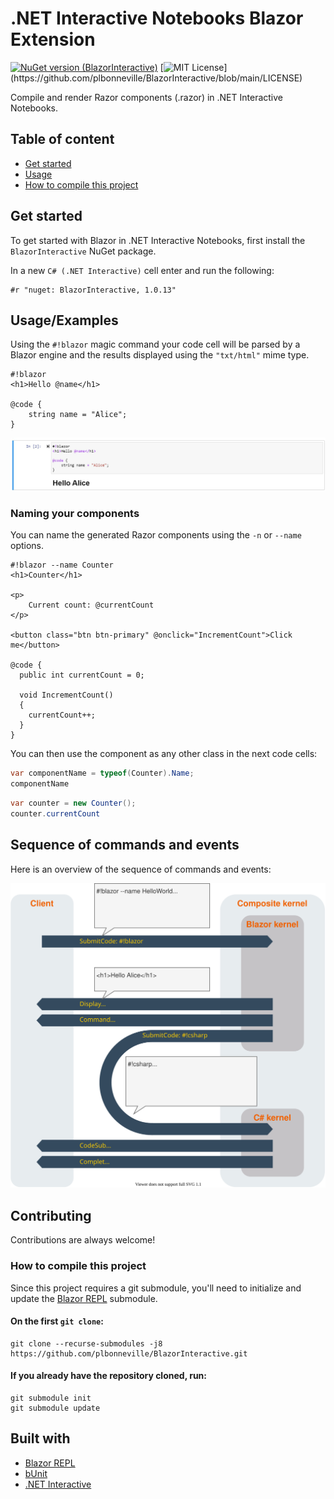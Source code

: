 # .NET Interactive Notebooks Blazor Extension

[![NuGet version (BlazorInteractive)](https://img.shields.io/nuget/v/BlazorInteractive.svg)](https://www.nuget.org/packages/BlazorInteractive/)
[![MIT License](https://img.shields.io/apm/l/atomic-design-ui.svg?)](https://github.com/plbonneville/BlazorInteractive/blob/main/LICENSE)

Compile and render Razor components (.razor) in .NET Interactive Notebooks.

## Table of content

- [Get started](#get-started)
- [Usage](#usageexamples)
- [How to compile this project](#how-to-compile-this-project)

## Get started

To get started with Blazor in .NET Interactive Notebooks, first install the `BlazorInteractive` NuGet package.

In a new `C# (.NET Interactive)` cell enter and run the following:

```
#r "nuget: BlazorInteractive, 1.0.13"
```

## Usage/Examples

Using the `#!blazor` magic command your code cell will be parsed by a Blazor engine and the results displayed using the `"txt/html"` mime type.

```razor
#!blazor
<h1>Hello @name</h1>

@code {
    string name = "Alice";
}
```

![hello world](img/example1.jpg)

### Naming your components

You can name the generated Razor components using the `-n` or `--name` options.

```razor
#!blazor --name Counter
<h1>Counter</h1>

<p>
    Current count: @currentCount
</p>

<button class="btn btn-primary" @onclick="IncrementCount">Click me</button>

@code {
  public int currentCount = 0;

  void IncrementCount()
  {
    currentCount++;
  }
}
```

You can then use the component as any other class in the next code cells:

```csharp
var componentName = typeof(Counter).Name;
componentName
```

```csharp
var counter = new Counter();
counter.currentCount
```

## Sequence of commands and events

Here is an overview of the sequence of commands and events:

![sequence of commands and events](https://github.com/plbonneville/BlazorInteractive/blob/main/img/blazor-kernel.svg)

## Contributing

Contributions are always welcome!

### How to compile this project

Since this project requires a git submodule, you'll need to initialize and update the [Blazor REPL](https://github.com/BlazorRepl/BlazorRepl) submodule.

#### On the first `git clone`:

```
git clone --recurse-submodules -j8 https://github.com/plbonneville/BlazorInteractive.git
```

#### If you already have the repository cloned, run:

```
git submodule init
git submodule update
```

## Built with

- [Blazor REPL](https://github.com/BlazorRepl/BlazorRepl)
- [bUnit](https://github.com/bUnit-dev/bUnit)
- [.NET Interactive ](https://github.com/dotnet/interactive)
